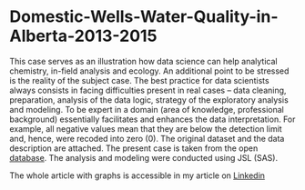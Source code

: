 # Domestic-Wells-Water-Quality-in-Alberta-2013-2015
This case serves as an illustration how data science can help analytical chemistry, in-field analysis and ecology. An additional point to be stressed is the reality of the subject case. The best practice for data scientists always consists in facing difficulties present in real cases – data cleaning, preparation, analysis of the data logic, strategy of the exploratory analysis and modeling. To be expert in a domain (area of knowledge, professional background) essentially facilitates and enhances the data interpretation. For example, all negative values mean that they are below the detection limit and, hence, were recoded into zero (0). The original dataset and the data description are attached. The present case is taken from the open [database](https://open.alberta.ca/opendata/domestic-well-water-quality-in-alberta-routine-chemistry). The analysis and modeling were conducted using JSL (SAS).

The whole article with graphs is accessible in my article on [Linkedin](https://www.linkedin.com/pulse/data-science-chemical-part-3-water-analysis-wells-michael-nazarkovsky/)
